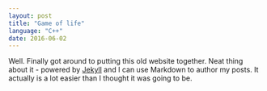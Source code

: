 ```yaml
---
layout: post
title: "Game of life"
language: "C++"
date: 2016-06-02
---
```


Well. Finally got around to putting this old website together. Neat thing about it - powered by [Jekyll](http://jekyllrb.com) and I can use Markdown to author my posts. It actually is a lot easier than I thought it was going to be.
